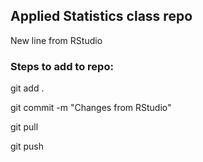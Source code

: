 ## Applied Statistics class repo

New line from RStudio

### Steps to add to repo:
git add .

git commit -m "Changes from RStudio"

git pull

git push